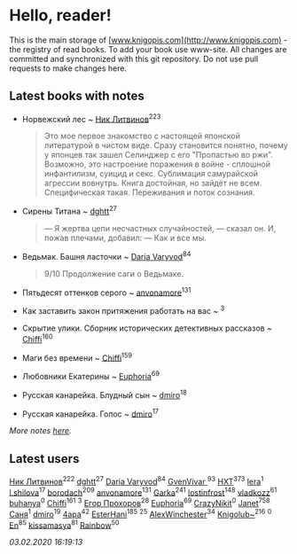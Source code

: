 # Hello, reader!
This is the main storage of [www.knigopis.com](http://www.knigopis.com) - the registry of read books.
To add your book use www-site. All changes are committed and synchronized with this git repository.
Do not use pull requests to make changes here.


## Latest books with notes
* Норвежский лес ~ [Ник Литвинов](users/241/241974816-vkontakte)<sup>223</sup>
    > Это мое первое знакомство с настоящей японской литературой в чистом виде. Сразу становится понятно, почему у японцев так зашел Селинджер с его "Пропастью во ржи". Возможно, это настроение поражения в войне - сплошной инфантилизм, суицид и секс. Сублимация самурайской агрессии вовнутрь. Книга достойная, но зайдёт не всем. Специфическая такая. Переживания и поток сознания.

* Сирены Титана ~ [dghtt](users/233/233860015-vkontakte)<sup>27</sup>
    > — Я жертва цепи несчастных случайностей, — сказал он. И, пожав плечами, добавил: — Как и все мы.

* Ведьмак. Башня ласточки ~ [Daria Varyvod](users/829/829893410524253-facebook)<sup>84</sup>
    > 9/10 Продолжение саги о Ведьмаке.

* Пятьдесят оттенков серого ~ [anvonamore](users/595/5957175-vkontakte)<sup>131</sup>

* Как заставить закон притяжения работать на вас ~ [](users/153/1537586159620888-facebook)<sup>3</sup>

* Скрытие улики. Сборник исторических детективных рассказов ~ [Chiffi](users/105/105831994080785626680-google)<sup>160</sup>

* Маги без времени ~ [Chiffi](users/105/105831994080785626680-google)<sup>159</sup>

* Любовники Екатерины ~ [Euphoria](users/106/106304994652616315178-google)<sup>69</sup>

* Русская канарейка. Блудный сын ~ [dmiro](users/571/5714115-vkontakte)<sup>18</sup>

* Русская канарейка. Голос ~ [dmiro](users/571/5714115-vkontakte)<sup>17</sup>


_More notes [here](latest_books_with_notes.md)._


## Latest users
[Ник Литвинов](users/241/241974816-vkontakte)<sup>222</sup> 
[dghtt](users/233/233860015-vkontakte)<sup>27</sup> 
[Daria Varyvod](users/829/829893410524253-facebook)<sup>84</sup> 
[GvenVivar ](users/158/158266434925901-facebook)<sup>93</sup> 
[HXT](users/100/100002563462782-facebook)<sup>373</sup> 
[lera](users/del/delta174mix-lastfm)<sup>1</sup> 
[l.shilova](users/101/10123344-vkontakte)<sup>17</sup> 
[borodach](users/157/15706320-vkontakte)<sup>209</sup> 
[anvonamore](users/595/5957175-vkontakte)<sup>131</sup> 
[Garka](users/115/115753719718250012620-google)<sup>241</sup> 
[lostinfrost](users/217/217891524-vkontakte)<sup>148</sup> 
[vladkozz](users/572/57239276-vkontakte)<sup>61</sup> 
[buhanya](users/100/100003407402533-facebook)<sup>0</sup> 
[Chiffi](users/105/105831994080785626680-google)<sup>161</sup> 
[](users/153/1537586159620888-facebook)<sup>3</sup> 
[Егор Прохоров](users/481/481937529-vkontakte)<sup>28</sup> 
[Euphoria](users/106/106304994652616315178-google)<sup>69</sup> 
[CrazyNikit](users/113/113640574971285781663-google)<sup>0</sup> 
[Janet](users/108/108113656204404967440-google)<sup>758</sup> 
[Саня](users/111/111645577348014069912-google)<sup>1</sup> 
[dmiro](users/571/5714115-vkontakte)<sup>19</sup> 
[4apa](users/117/117392596378069249667-google)<sup>42</sup> 
[EsterHani](users/305/30558181-vkontakte)<sup>185</sup> 
[](users/270/270444099499-odnoklassniki)<sup>25</sup> 
[AlexWinchester](users/268/2680385415370992-facebook)<sup>34</sup> 
[Knigolub~](users/111/111878597279669641685-google)<sup>216</sup> 
[](users/509/509679913-vkontakte)<sup>0</sup> 
[En](users/333/333646551-vkontakte)<sup>85</sup> 
[kissamasya](users/684/68439978-vkontakte)<sup>81</sup> 
[Rainbow](users/109/109787328219839805802-google)<sup>50</sup> 


_03.02.2020 16:19:13_
